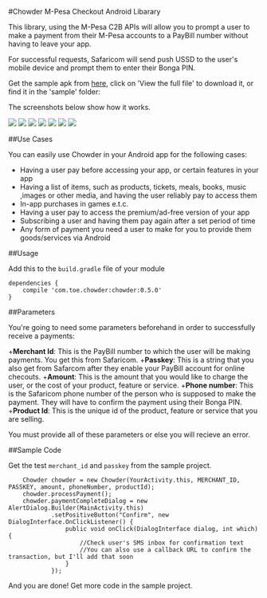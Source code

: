 #Chowder M-Pesa Checkout Android Libarary

This library, using the M-Pesa C2B APIs will allow you to prompt a user to make a payment from their M-Pesa accounts to a PayBill number without having to leave your app. 

For successful requests, Safaricom will send push USSD to the user's mobile device and prompt them to enter their Bonga PIN.

Get the sample apk from [here](https://github.com/IanWambai/Chowder/tree/master/sample/chowder_sample.apk), click on 'View the full file' to download it, or find it in the 'sample' folder:

The screenshots below show how it works.

![](images/hints.png?raw=true)
![](images/details.png?raw=true)
![](images/payment_ready.png?raw=true)
![](images/transaction_in_progress.png?raw=true)
![](images/ussd_push.png?raw=true)
![](images/ussd_accept.png?raw=true)
![](images/transaction_done.png?raw=true)

##Use Cases

You can easily use Chowder in your Android app for the following cases:
* Having a user pay before accessing your app, or certain features in your app
* Having a list of items, such as products, tickets, meals, books, music ,images or other media, and having the user reliably pay to access them
* In-app purchases in games e.t.c.
* Having a user pay to access the premium/ad-free version of your app
* Subscribing a user and having them pay again after a set period of time
* Any form of payment you need a user to make for you to provide them goods/services via Android

##Usage

Add this to the `build.gradle` file of your module

    dependencies {
        compile 'com.toe.chowder:chowder:0.5.0'
    }

##Parameters

You're going to need some parameters beforehand in order to successfully receive a payments:

+**Merchant Id**: This is the PayBill number to which the user will be making payments. You get this from Safaricom.
+**Passkey**: This is a string that you also get from Safarcom after they enable your PayBill account for online checouts.
+**Amount**: This is the amount that you would like to charge the user, or the cost of your product, feature or service.
+**Phone number**: This is the Safaricom phone number of the person who is supposed to make the payment. They will have to confirm the payment using their Bonga PIN.
+**Product Id**: This is the unique id of the product, feature or service that you are selling.

You must provide all of these parameters or else you will recieve an error.

##Sample Code

Get the test `merchant_id` and `passkey` from the sample project.

        Chowder chowder = new Chowder(YourActivity.this, MERCHANT_ID, PASSKEY, amount, phoneNumber, productId);
        chowder.processPayment();
        chowder.paymentCompleteDialog = new AlertDialog.Builder(MainActivity.this)
                .setPositiveButton("Confirm", new DialogInterface.OnClickListener() {
                    public void onClick(DialogInterface dialog, int which) {
                        //Check user's SMS inbox for confirmation text
                        //You can also use a callback URL to confirm the transaction, but I'll add that soon
                    }
                });

And you are done! Get more code in the sample project.
